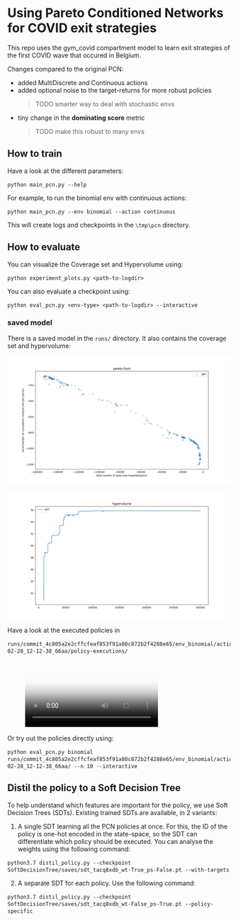  # Using Pareto Conditioned Networks for COVID exit strategies

This repo uses the gym_covid compartment model to learn exit strategies of the first COVID wave that occured in Belgium.

Changes compared to the original PCN:
 - added MultiDiscrete and Continuous actions
 - added optional noise to the target-returns for more robust policies
   > TODO smarter way to deal with stochastic envs
 - tiny change in the __dominating score__ metric
   > TODO make this robust to many envs


## How to train

Have a look at the different parameters:
```
python main_pcn.py --help
```

For example, to run the binomial env with continuous actions:
```
python main_pcn.py --env binomial --action continuous
```

This will create logs and checkpoints in the `\tmp\pcn` directory.

## How to evaluate

You can visualize the Coverage set and Hypervolume using:
```
python experiment_plots.py <path-to-logdir>
```

You can also evaluate a checkpoint using:
```
python eval_pcn.py <env-type> <path-to-logdir> --interactive
```

### saved model

There is a saved model in the `runs/` directory. It also contains the coverage set and hypervolume:

![the coverage set](runs/commit_4c805a2e2cffcfeaf853f91a80c872b2f4288e65/env_binomial/action_continuous/lr_0.001/steps_300000.0/batch_256/model_updates_50/top_episodes_200/n_episodes_10/er_size_500/threshold_0.02/noise_0.1/model_conv1d/2022-02-28_12-12-38_66aa/plots/pf.png)

![the hypervolume](runs/commit_4c805a2e2cffcfeaf853f91a80c872b2f4288e65/env_binomial/action_continuous/lr_0.001/steps_300000.0/batch_256/model_updates_50/top_episodes_200/n_episodes_10/er_size_500/threshold_0.02/noise_0.1/model_conv1d/2022-02-28_12-12-38_66aa/plots/hv.png)

Have a look at the executed policies in
```
runs/commit_4c805a2e2cffcfeaf853f91a80c872b2f4288e65/env_binomial/action_continuous/lr_0.001/steps_300000.0/batch_256/model_updates_50/top_episodes_200/n_episodes_10/er_size_500/threshold_0.02/noise_0.1/model_conv1d/2022-02-28_12-12-38_66aa/policy-executions/
```

<figure class="video_container">
  <video controls="true" allowfullscreen="true" poster="runs/commit_4c805a2e2cffcfeaf853f91a80c872b2f4288e65/env_binomial/action_continuous/lr_0.001/steps_300000.0/batch_256/model_updates_50/top_episodes_200/n_episodes_10/er_size_500/threshold_0.02/noise_0.1/model_conv1d/2022-02-28_12-12-38_66aa/policy-executions/policy_0.png">
    <source src="runs/commit_4c805a2e2cffcfeaf853f91a80c872b2f4288e65/env_binomial/action_continuous/lr_0.001/steps_300000.0/batch_256/model_updates_50/top_episodes_200/n_episodes_10/er_size_500/threshold_0.02/noise_0.1/model_conv1d/2022-02-28_12-12-38_66aa/policy-executions/all_policies.mp4" type="video/mp4">
  </video>
</figure>

Or try out the policies directly using:
```
python eval_pcn.py binomial runs/commit_4c805a2e2cffcfeaf853f91a80c872b2f4288e65/env_binomial/action_continuous/lr_0.001/steps_300000.0/batch_256/model_updates_50/top_episodes_200/n_episodes_10/er_size_500/threshold_0.02/noise_0.1/model_conv1d/2022-02-28_12-12-38_66aa/ --n 10 --interactive
```

## Distil the policy to a Soft Decision Tree

To help understand which features are important for the policy, we use Soft Decision Trees (SDTs).
Existing trained SDTs are available, in 2 variants:

1. A single SDT learning all the PCN policies at once. For this, the ID of the policy is one-hot encoded in the state-space, so the SDT can differentiate which policy should be executed. You can analyse the weights using the following command:
```
python3.7 distil_policy.py --checkpoint SoftDecisionTree/saves/sdt_tacq8xdb_wt-True_ps-False.pt --with-targets  
```

2. A separate SDT for each policy. Use the following command:
```
python3.7 distil_policy.py --checkpoint SoftDecisionTree/saves/sdt_tacq8xdb_wt-False_ps-True.pt --policy-specific 
``` 